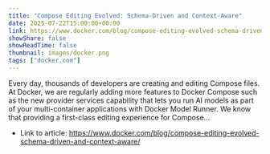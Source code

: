 ```yaml
---
title: "Compose Editing Evolved: Schema-Driven and Context-Aware"
date: 2025-07-22T15:00:00+00:00
link: https://www.docker.com/blog/compose-editing-evolved-schema-driven-and-context-aware/
showShare: false
showReadTime: false
thumbnail: images/docker.png
tags: ["docker.com"]
---
```

Every day, thousands of developers are creating and editing Compose files. At Docker, we are regularly adding more features to Docker Compose such as the new provider services capability that lets you run AI models as part of your multi-container applications with Docker Model Runner. We know that providing a first-class editing experience for Compose...

- Link to article: https://www.docker.com/blog/compose-editing-evolved-schema-driven-and-context-aware/
